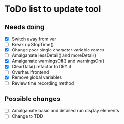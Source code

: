 # ToDo list to update tool

## Needs doing
- [x] Switch away from var
- [ ] Break up StopTime()
- [x] Change poor single character variable names
- [ ] Amalgamate lessDetail() and moreDetail()
- [x] Amalgamate warningsOff() and warningsOn()
- [x] ClearData() refactor to DRY it
- [ ] Overhaul frontend
- [x] Remove global variables
- [ ] Review time recording method

## Possible changes
- [ ] Amalgamate basic and detailed run display elements
- [ ] Change to TDD
